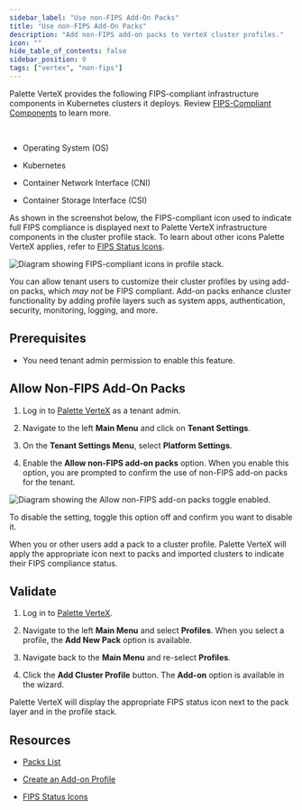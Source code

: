 ```yaml
---
sidebar_label: "Use non-FIPS Add-On Packs"
title: "Use non-FIPS Add-On Packs"
description: "Add non-FIPS add-on packs to VerteX cluster profiles."
icon: ""
hide_table_of_contents: false
sidebar_position: 0
tags: ["vertex", "non-fips"]
---
```





Palette VerteX provides the following FIPS-compliant infrastructure components in Kubernetes clusters it deploys. Review [FIPS-Compliant Components](/vertex/fips/fips-compliant-components) to learn more.

<br />

    
- Operating System (OS)

- Kubernetes

- Container Network Interface (CNI)

- Container Storage Interface (CSI)

As shown in the screenshot below, the FIPS-compliant icon used to indicate full FIPS compliance is displayed next to Palette VerteX infrastructure components in the cluster profile stack. To learn about other icons Palette VerteX applies, refer to [FIPS Status Icons](/vertex/fips/fips-status-icons).

![Diagram showing FIPS-compliant icons in profile stack.](/vertex_fips-status-icons_icons-in-profile-stack.png) 

You can allow tenant users to customize their cluster profiles by using add-on packs, which *may not* be FIPS compliant. Add-on packs enhance cluster functionality by adding profile layers such as system apps, authentication, security, monitoring, logging, and more.


## Prerequisites

- You need tenant admin permission to enable this feature.


## Allow Non-FIPS Add-On Packs


1. Log in to [Palette VerteX](https://console.spectrocloud.com/) as a tenant admin.


2. Navigate to the left **Main Menu** and click on **Tenant Settings**. 


3. On the **Tenant Settings Menu**, select **Platform Settings**.


4. Enable the **Allow non-FIPS add-on packs** option. When you enable this option, you are prompted to confirm the use of non-FIPS add-on packs for the tenant.


![Diagram showing the Allow non-FIPS add-on packs toggle enabled.](/vertex_use-non-fips-settings_nonFips-addon-packs.png)
 

To disable the setting, toggle this option off and confirm you want to disable it.

When you or other users add a pack to a cluster profile. Palette VerteX will apply the appropriate icon next to packs and imported clusters to indicate their FIPS compliance status.   


## Validate


1. Log in to [Palette VerteX](https://console.spectrocloud.com/).


2. Navigate to the left **Main Menu** and select **Profiles**. When you select a profile, the **Add New Pack** option is available.


   
3. Navigate back to the **Main Menu** and re-select **Profiles**. 


4. Click the **Add Cluster Profile** button. The **Add-on** option is available in the wizard. 


Palette VerteX will display the appropriate FIPS status icon next to the pack layer and in the profile stack.
   

## Resources

- [Packs List](/integrations)


- [Create an Add-on Profile](/cluster-profiles/create-add-on-profile)


- [FIPS Status Icons](/vertex/fips/fips-status-icons)



